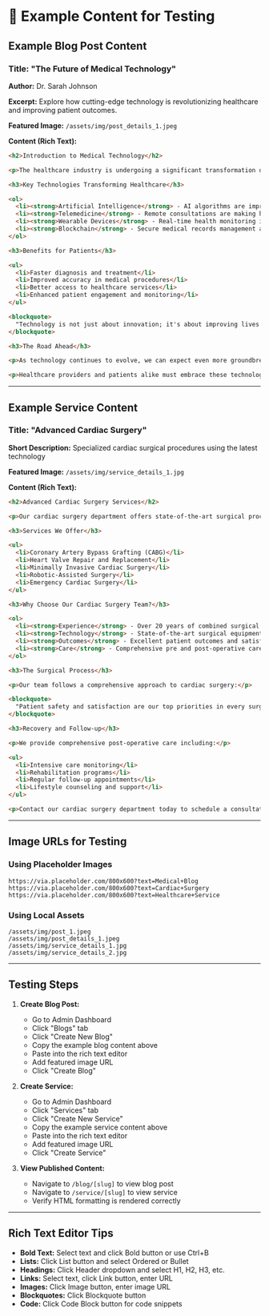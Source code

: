 # 📝 Example Content for Testing

## Example Blog Post Content

### Title: "The Future of Medical Technology"

**Author:** Dr. Sarah Johnson

**Excerpt:** Explore how cutting-edge technology is revolutionizing healthcare and improving patient outcomes.

**Featured Image:** `/assets/img/post_details_1.jpeg`

**Content (Rich Text):**

```html
<h2>Introduction to Medical Technology</h2>

<p>The healthcare industry is undergoing a significant transformation driven by technological innovation. From artificial intelligence to telemedicine, these advancements are reshaping how we deliver and receive medical care.</p>

<h3>Key Technologies Transforming Healthcare</h3>

<ol>
  <li><strong>Artificial Intelligence</strong> - AI algorithms are improving diagnostic accuracy and treatment planning</li>
  <li><strong>Telemedicine</strong> - Remote consultations are making healthcare more accessible</li>
  <li><strong>Wearable Devices</strong> - Real-time health monitoring is enabling preventive care</li>
  <li><strong>Blockchain</strong> - Secure medical records management and data privacy</li>
</ol>

<h3>Benefits for Patients</h3>

<ul>
  <li>Faster diagnosis and treatment</li>
  <li>Improved accuracy in medical procedures</li>
  <li>Better access to healthcare services</li>
  <li>Enhanced patient engagement and monitoring</li>
</ul>

<blockquote>
  "Technology is not just about innovation; it's about improving lives and making healthcare more accessible to everyone." - Healthcare Expert
</blockquote>

<h3>The Road Ahead</h3>

<p>As technology continues to evolve, we can expect even more groundbreaking innovations in healthcare. The integration of AI, IoT, and cloud computing will create a more connected and efficient healthcare ecosystem.</p>

<p>Healthcare providers and patients alike must embrace these technologies to unlock their full potential and create a healthier future for all.</p>
```

---

## Example Service Content

### Title: "Advanced Cardiac Surgery"

**Short Description:** Specialized cardiac surgical procedures using the latest technology

**Featured Image:** `/assets/img/service_details_1.jpg`

**Content (Rich Text):**

```html
<h2>Advanced Cardiac Surgery Services</h2>

<p>Our cardiac surgery department offers state-of-the-art surgical procedures for various heart conditions. Our experienced surgeons use the latest techniques and technology to ensure the best outcomes for our patients.</p>

<h3>Services We Offer</h3>

<ul>
  <li>Coronary Artery Bypass Grafting (CABG)</li>
  <li>Heart Valve Repair and Replacement</li>
  <li>Minimally Invasive Cardiac Surgery</li>
  <li>Robotic-Assisted Surgery</li>
  <li>Emergency Cardiac Surgery</li>
</ul>

<h3>Why Choose Our Cardiac Surgery Team?</h3>

<ol>
  <li><strong>Experience</strong> - Over 20 years of combined surgical experience</li>
  <li><strong>Technology</strong> - State-of-the-art surgical equipment and facilities</li>
  <li><strong>Outcomes</strong> - Excellent patient outcomes and satisfaction rates</li>
  <li><strong>Care</strong> - Comprehensive pre and post-operative care</li>
</ol>

<h3>The Surgical Process</h3>

<p>Our team follows a comprehensive approach to cardiac surgery:</p>

<blockquote>
  "Patient safety and satisfaction are our top priorities in every surgical procedure."
</blockquote>

<h3>Recovery and Follow-up</h3>

<p>We provide comprehensive post-operative care including:</p>

<ul>
  <li>Intensive care monitoring</li>
  <li>Rehabilitation programs</li>
  <li>Regular follow-up appointments</li>
  <li>Lifestyle counseling and support</li>
</ul>

<p>Contact our cardiac surgery department today to schedule a consultation with one of our experienced surgeons.</p>
```

---

## Image URLs for Testing

### Using Placeholder Images
```
https://via.placeholder.com/800x600?text=Medical+Blog
https://via.placeholder.com/800x600?text=Cardiac+Surgery
https://via.placeholder.com/800x600?text=Healthcare+Service
```

### Using Local Assets
```
/assets/img/post_1.jpeg
/assets/img/post_details_1.jpeg
/assets/img/service_details_1.jpg
/assets/img/service_details_2.jpg
```

---

## Testing Steps

1. **Create Blog Post:**
   - Go to Admin Dashboard
   - Click "Blogs" tab
   - Click "Create New Blog"
   - Copy the example blog content above
   - Paste into the rich text editor
   - Add featured image URL
   - Click "Create Blog"

2. **Create Service:**
   - Go to Admin Dashboard
   - Click "Services" tab
   - Click "Create New Service"
   - Copy the example service content above
   - Paste into the rich text editor
   - Add featured image URL
   - Click "Create Service"

3. **View Published Content:**
   - Navigate to `/blog/[slug]` to view blog post
   - Navigate to `/service/[slug]` to view service
   - Verify HTML formatting is rendered correctly

---

## Rich Text Editor Tips

- **Bold Text:** Select text and click Bold button or use Ctrl+B
- **Lists:** Click List button and select Ordered or Bullet
- **Headings:** Click Header dropdown and select H1, H2, H3, etc.
- **Links:** Select text, click Link button, enter URL
- **Images:** Click Image button, enter image URL
- **Blockquotes:** Click Blockquote button
- **Code:** Click Code Block button for code snippets


